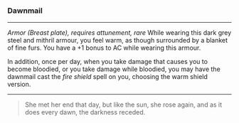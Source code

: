 ### Dawnmail
---
*Armor (Breast plate), requires attunement, rare*
While wearing this dark grey steel and mithril armour, you feel warm, as though surrounded by a blanket of fine furs. You have a +1 bonus to AC while wearing this armour. 

In addition, once per day, when you take damage that causes you to become bloodied, or you take damage while bloodied, you may have the dawnmail cast the *fire shield* spell on you, choosing the warm shield version.

---
> She met her end that day, but like the sun, she rose again, and as it does every dawn, the darkness receded.